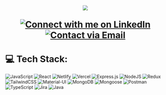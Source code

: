 <h1 align= "center">
   <img src="https://readme-typing-svg.demolab.com?font=Major+Mono+Display&size=50&pause=10000&color=7BF7ED&center=true&vCenter=true&width=1000&height=150&lines=I'm+Shrinivas Kulkarni!">
   

[![Connect with me on LinkedIn](https://img.shields.io/badge/LinkedIn-Connect-blue?style=flat&logo=linkedin&logoColor=white)](https://www.linkedin.com/in/kulkarni-shrinivas/)
[![Contact via Email](https://img.shields.io/badge/Email-Contact-red?style=flat&logo=gmail&logoColor=white)](mailto:kulkarnishrinivas99@gmail.com)

</h1>




# 💻 Tech Stack:
![JavaScript](https://img.shields.io/badge/javascript-%23323330.svg?style=flat&logo=javascript&logoColor=%23F7DF1E) 
![React](https://img.shields.io/badge/React-%2320232A.svg?style=flat&logo=react&logoColor=%2361DAFB)
 ![Netlify](https://img.shields.io/badge/netlify-%23000000.svg?style=flat&logo=netlify&logoColor=#00C7B7)
 ![Vercel](https://img.shields.io/badge/vercel-%23000000.svg?style=flat&logo=vercel&logoColor=white)  ![Express.js](https://img.shields.io/badge/express.js-%23404d59.svg?style=flat&logo=express&logoColor=%2361DAFB) ![NodeJS](https://img.shields.io/badge/node.js-6DA55F?style=flat&logo=node.js&logoColor=white)                                ![Redux](https://img.shields.io/badge/redux-%23593d88.svg?style=flat&logo=redux&logoColor=white)
 ![TailwindCSS](https://img.shields.io/badge/tailwindcss-%2338B2AC.svg?style=flat&logo=tailwind-css&logoColor=white)
 ![Material-UI](https://img.shields.io/badge/Material--UI-%230081CB.svg?style=flat&logo=material-ui&logoColor=white)
 ![MongoDB](https://img.shields.io/badge/MongoDB-%234ea94b.svg?style=flat&logo=mongodb&logoColor=white) 
 ![Mongoose](https://img.shields.io/badge/Mongoose-%23880000.svg?style=flat&logo=mongoose&logoColor=white)
 ![Postman](https://img.shields.io/badge/Postman-FF6C37?style=flat&logo=postman&logoColor=white) 
 ![TypeScript](https://img.shields.io/badge/TypeScript-%233178C6.svg?style=flat&logo=typescript&logoColor=white) ![Jira](https://img.shields.io/badge/Jira-%230A83DC.svg?style=flat&logo=jira&logoColor=white) ![Java](https://img.shields.io/badge/Java-%23ED8B00.svg?style=flat&logo=java&logoColor=white)





